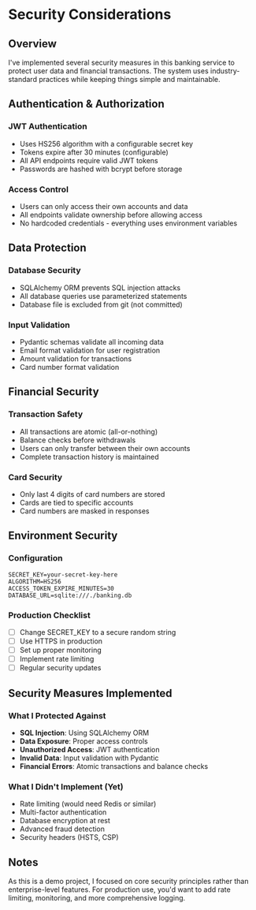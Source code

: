 # Security Considerations

## Overview
I've implemented several security measures in this banking service to protect user data and financial transactions. The system uses industry-standard practices while keeping things simple and maintainable.

## Authentication & Authorization

### JWT Authentication
- Uses HS256 algorithm with a configurable secret key
- Tokens expire after 30 minutes (configurable)
- All API endpoints require valid JWT tokens
- Passwords are hashed with bcrypt before storage

### Access Control
- Users can only access their own accounts and data
- All endpoints validate ownership before allowing access
- No hardcoded credentials - everything uses environment variables

## Data Protection

### Database Security
- SQLAlchemy ORM prevents SQL injection attacks
- All database queries use parameterized statements
- Database file is excluded from git (not committed)

### Input Validation
- Pydantic schemas validate all incoming data
- Email format validation for user registration
- Amount validation for transactions
- Card number format validation

## Financial Security

### Transaction Safety
- All transactions are atomic (all-or-nothing)
- Balance checks before withdrawals
- Users can only transfer between their own accounts
- Complete transaction history is maintained

### Card Security
- Only last 4 digits of card numbers are stored
- Cards are tied to specific accounts
- Card numbers are masked in responses

## Environment Security

### Configuration
```env
SECRET_KEY=your-secret-key-here
ALGORITHM=HS256
ACCESS_TOKEN_EXPIRE_MINUTES=30
DATABASE_URL=sqlite:///./banking.db
```

### Production Checklist
- [ ] Change SECRET_KEY to a secure random string
- [ ] Use HTTPS in production
- [ ] Set up proper monitoring
- [ ] Implement rate limiting
- [ ] Regular security updates

## Security Measures Implemented

### What I Protected Against
- **SQL Injection**: Using SQLAlchemy ORM
- **Data Exposure**: Proper access controls
- **Unauthorized Access**: JWT authentication
- **Invalid Data**: Input validation with Pydantic
- **Financial Errors**: Atomic transactions and balance checks

### What I Didn't Implement (Yet)
- Rate limiting (would need Redis or similar)
- Multi-factor authentication
- Database encryption at rest
- Advanced fraud detection
- Security headers (HSTS, CSP)

## Notes
As this is a demo project, I focused on core security principles rather than enterprise-level features. For production use, you'd want to add rate limiting, monitoring, and more comprehensive logging.
